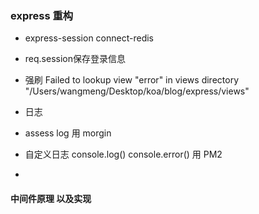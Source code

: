 ### express 重构

- express-session  connect-redis
- req.session保存登录信息

- 强刷 Failed to lookup view "error" in views directory "/Users/wangmeng/Desktop/koa/blog/express/views"
- 日志
- assess log 用 morgin
- 自定义日志 console.log() console.error() 用 PM2
- 





#### 中间件原理  以及实现
